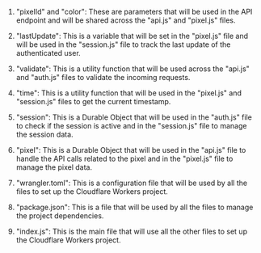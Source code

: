 1. "pixelId" and "color": These are parameters that will be used in the API endpoint and will be shared across the "api.js" and "pixel.js" files. 

2. "lastUpdate": This is a variable that will be set in the "pixel.js" file and will be used in the "session.js" file to track the last update of the authenticated user.

3. "validate": This is a utility function that will be used across the "api.js" and "auth.js" files to validate the incoming requests.

4. "time": This is a utility function that will be used in the "pixel.js" and "session.js" files to get the current timestamp.

5. "session": This is a Durable Object that will be used in the "auth.js" file to check if the session is active and in the "session.js" file to manage the session data.

6. "pixel": This is a Durable Object that will be used in the "api.js" file to handle the API calls related to the pixel and in the "pixel.js" file to manage the pixel data.

7. "wrangler.toml": This is a configuration file that will be used by all the files to set up the Cloudflare Workers project.

8. "package.json": This is a file that will be used by all the files to manage the project dependencies.

9. "index.js": This is the main file that will use all the other files to set up the Cloudflare Workers project.